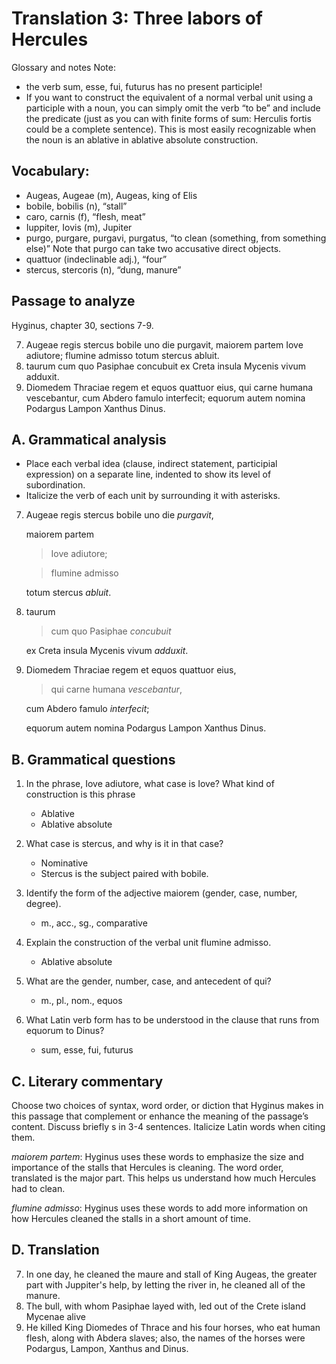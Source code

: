 # Translation 3: Three labors of Hercules

Glossary and notes
Note: 
- the verb sum, esse, fui, futurus has no present participle! 
- If you want to construct the equivalent of a normal verbal unit using a participle with a noun,
  you can simply omit the verb “to be” and include the predicate (just as you can with finite forms of sum: Herculis fortis could be a complete sentence). 
  This is most easily recognizable when the noun is an ablative in ablative absolute construction.

## Vocabulary:

- Augeas, Augeae (m), Augeas, king of Elis
- bobile, bobilis (n), “stall”
- caro, carnis (f), “flesh, meat”
- Iuppiter, Iovis (m), Jupiter
- purgo, purgare, purgavi, purgatus, “to clean (something, from something else)” Note that purgo can take two accusative direct objects.
- quattuor (indeclinable adj.), “four”
- stercus, stercoris (n), “dung, manure”

## Passage to analyze

Hyginus, chapter 30, sections 7-9.

7. Augeae regis stercus bobile uno die purgavit, maiorem partem Iove adiutore; flumine admisso totum stercus abluit.
8. taurum cum quo Pasiphae concubuit ex Creta insula Mycenis vivum adduxit.
9. Diomedem Thraciae regem et equos quattuor eius, qui carne humana vescebantur, cum Abdero famulo interfecit; equorum autem nomina Podargus Lampon Xanthus Dinus.

## A. Grammatical analysis
- Place each verbal idea (clause, indirect statement, participial expression) on a separate line, indented to show its level of subordination.
- Italicize the verb of each unit by surrounding it with asterisks.

7.  Augeae regis stercus bobile uno die *purgavit*,

    maiorem partem 
    
    > Iove adiutore; 
    
    > flumine admisso
   
    totum stercus *abluit*.

8.  taurum 
    
    > cum quo Pasiphae *concubuit* 
    
    ex Creta insula Mycenis vivum *adduxit*.

9.  Diomedem Thraciae regem et equos quattuor eius, 
    
    > qui carne humana *vescebantur*, 
    
    cum Abdero famulo *interfecit*; 
    
    equorum autem nomina Podargus Lampon Xanthus Dinus.

## B. Grammatical questions

1. In the phrase, Iove adiutore, what case is Iove? What kind of construction is this phrase
   - Ablative
   - Ablative absolute
  
2. What case is stercus, and why is it in that case?
   - Nominative
   - Stercus is the subject paired with bobile.
   
3. Identify the form of the adjective maiorem (gender, case, number, degree).
   - m., acc., sg., comparative
   
4. Explain the construction of the verbal unit flumine admisso.
   - Ablative absolute
   
5. What are the gender, number, case, and antecedent of qui?
   - m., pl., nom., equos
   
6. What Latin verb form has to be understood in the clause that runs from equorum to Dinus?
   - sum, esse, fui, futurus
   

##  C. Literary commentary
Choose two choices of syntax, word order, or diction that Hyginus makes in this passage that complement or enhance the meaning of the passage’s content. 
Discuss briefly s in 3-4 sentences.
Italicize Latin words when citing them.

*maiorem partem*: Hyginus uses these words to emphasize the size and importance of the stalls that Hercules is cleaning. The word order, translated is the major part. This helps us understand how much Hercules had to clean.

*flumine admisso*: Hyginus uses these words to add more information on how Hercules cleaned the stalls in a short amount of time.

## D. Translation
7. In one day, he cleaned the maure and stall of King Augeas, the greater part with Juppiter's help, by letting the river in, he cleaned all of the manure.
8. The bull, with whom Pasiphae layed with, led out of the Crete island Mycenae alive
9. He killed King Diomedes of Thrace and his four horses, who eat human flesh, along with Abdera slaves; also, the names of the horses were Podargus, Lampon, Xanthus and Dinus. 
